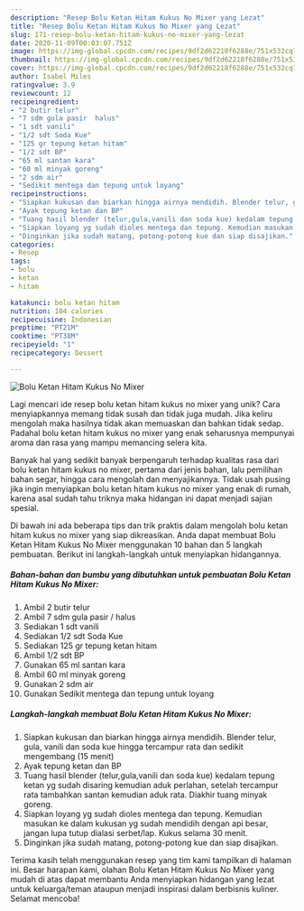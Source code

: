 ```yaml
---
description: "Resep Bolu Ketan Hitam Kukus No Mixer yang Lezat"
title: "Resep Bolu Ketan Hitam Kukus No Mixer yang Lezat"
slug: 171-resep-bolu-ketan-hitam-kukus-no-mixer-yang-lezat
date: 2020-11-09T00:03:07.751Z
image: https://img-global.cpcdn.com/recipes/9df2d62218f6288e/751x532cq70/bolu-ketan-hitam-kukus-no-mixer-foto-resep-utama.jpg
thumbnail: https://img-global.cpcdn.com/recipes/9df2d62218f6288e/751x532cq70/bolu-ketan-hitam-kukus-no-mixer-foto-resep-utama.jpg
cover: https://img-global.cpcdn.com/recipes/9df2d62218f6288e/751x532cq70/bolu-ketan-hitam-kukus-no-mixer-foto-resep-utama.jpg
author: Isabel Miles
ratingvalue: 3.9
reviewcount: 12
recipeingredient:
- "2 butir telur"
- "7 sdm gula pasir  halus"
- "1 sdt vanili"
- "1/2 sdt Soda Kue"
- "125 gr tepung ketan hitam"
- "1/2 sdt BP"
- "65 ml santan kara"
- "60 ml minyak goreng"
- "2 sdm air"
- "Sedikit mentega dan tepung untuk loyang"
recipeinstructions:
- "Siapkan kukusan dan biarkan hingga airnya mendidih. Blender telur, gula, vanili dan soda kue hingga tercampur rata dan sedikit mengembang (15 menit)"
- "Ayak tepung ketan dan BP"
- "Tuang hasil blender (telur,gula,vanili dan soda kue) kedalam tepung ketan yg sudah disaring kemudian aduk perlahan, setelah tercampur rata tambahkan santan kemudian aduk rata. Diakhir tuang minyak goreng."
- "Siapkan loyang yg sudah dioles mentega dan tepung. Kemudian masukan ke dalam kukusan yg sudah mendidih dengan api besar, jangan lupa tutup dialasi serbet/lap. Kukus selama 30 menit."
- "Dinginkan jika sudah matang, potong-potong kue dan siap disajikan."
categories:
- Resep
tags:
- bolu
- ketan
- hitam

katakunci: bolu ketan hitam 
nutrition: 104 calories
recipecuisine: Indonesian
preptime: "PT21M"
cooktime: "PT38M"
recipeyield: "1"
recipecategory: Dessert

---
```



![Bolu Ketan Hitam Kukus No Mixer](https://img-global.cpcdn.com/recipes/9df2d62218f6288e/751x532cq70/bolu-ketan-hitam-kukus-no-mixer-foto-resep-utama.jpg)

Lagi mencari ide resep bolu ketan hitam kukus no mixer yang unik? Cara menyiapkannya memang tidak susah dan tidak juga mudah. Jika keliru mengolah maka hasilnya tidak akan memuaskan dan bahkan tidak sedap. Padahal bolu ketan hitam kukus no mixer yang enak seharusnya mempunyai aroma dan rasa yang mampu memancing selera kita.

Banyak hal yang sedikit banyak berpengaruh terhadap kualitas rasa dari bolu ketan hitam kukus no mixer, pertama dari jenis bahan, lalu pemilihan bahan segar, hingga cara mengolah dan menyajikannya. Tidak usah pusing jika ingin menyiapkan bolu ketan hitam kukus no mixer yang enak di rumah, karena asal sudah tahu triknya maka hidangan ini dapat menjadi sajian spesial.




Di bawah ini ada beberapa tips dan trik praktis dalam mengolah bolu ketan hitam kukus no mixer yang siap dikreasikan. Anda dapat membuat Bolu Ketan Hitam Kukus No Mixer menggunakan 10 bahan dan 5 langkah pembuatan. Berikut ini langkah-langkah untuk menyiapkan hidangannya.

<!--inarticleads1-->

##### Bahan-bahan dan bumbu yang dibutuhkan untuk pembuatan Bolu Ketan Hitam Kukus No Mixer:

1. Ambil 2 butir telur
1. Ambil 7 sdm gula pasir / halus
1. Sediakan 1 sdt vanili
1. Sediakan 1/2 sdt Soda Kue
1. Sediakan 125 gr tepung ketan hitam
1. Ambil 1/2 sdt BP
1. Gunakan 65 ml santan kara
1. Ambil 60 ml minyak goreng
1. Gunakan 2 sdm air
1. Gunakan Sedikit mentega dan tepung untuk loyang




<!--inarticleads2-->

##### Langkah-langkah membuat Bolu Ketan Hitam Kukus No Mixer:

1. Siapkan kukusan dan biarkan hingga airnya mendidih. Blender telur, gula, vanili dan soda kue hingga tercampur rata dan sedikit mengembang (15 menit)
1. Ayak tepung ketan dan BP
1. Tuang hasil blender (telur,gula,vanili dan soda kue) kedalam tepung ketan yg sudah disaring kemudian aduk perlahan, setelah tercampur rata tambahkan santan kemudian aduk rata. Diakhir tuang minyak goreng.
1. Siapkan loyang yg sudah dioles mentega dan tepung. Kemudian masukan ke dalam kukusan yg sudah mendidih dengan api besar, jangan lupa tutup dialasi serbet/lap. Kukus selama 30 menit.
1. Dinginkan jika sudah matang, potong-potong kue dan siap disajikan.




Terima kasih telah menggunakan resep yang tim kami tampilkan di halaman ini. Besar harapan kami, olahan Bolu Ketan Hitam Kukus No Mixer yang mudah di atas dapat membantu Anda menyiapkan hidangan yang lezat untuk keluarga/teman ataupun menjadi inspirasi dalam berbisnis kuliner. Selamat mencoba!
